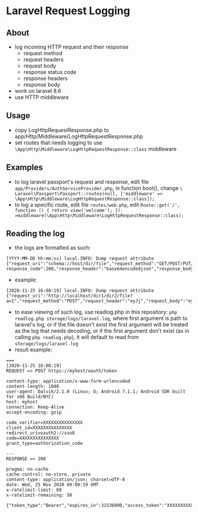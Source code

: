 # Laravel Request Logging

## About
- log incoming HTTP request and their response
    - request method
    - request headers
    - request body
    - response status code
    - response headers
    - response body
- work on laravel 8.6
- use HTTP middleware

## Usage
- copy LogHttpRequestResponse.php to app/Http/Middleware/LogHttpRequestResponse.php
- set routes that needs logging to use ```\App\Http\Middleware\LogHttpRequestResponse::class``` middleware

## Examples
- to log laravel passport's request and response, edit file ```app/Providers/AuthServiceProvider.php```, in function boot(), change ```\ Laravel\Passport\Passport::routes(null, ['middleware' => \App\Http\Middleware\LogHttpRequestResponse::class]);```
- to log a specific route, edit file ```routes/web.php```, edit ```Route::get('/', function () { return view('welcome'); })->middleware(\App\Http\Middleware\LogHttpRequestResponse::class);```

## Reading the log
- the logs are formatted as such:
```
[YYYY-MM-DD hh:mm:ss] local.INFO: Dump request attribute {"request_uri":"schema://host/dir/file","request_method":"GET/POST/PUT/PATCH/DELETE/HEAD/etc.","request_header":"base64encodedjson","request_body":"base64encodedjson", response_code":200,"response_header":"base64encodedjson","response_body":"base64encodedjson"}
```
- example:
```
[2020-11-25 16:08:19] local.INFO: Dump request attribute {"request_uri":"http://localhost/dir1/dir2/file?a=1","request_method":"POST","request_header":"eyJj","request_body":"eyJjb2R==","response_code":200,"response_header":"eyJw==","response_body":"Intc="}
```
- to ease viewing of such log, use readlog.php in this repository: ```php readlog.php storage/logs/laravel.log```, where first argument is path to laravel's log, or if the file doesn't exist the first argument will be treated as the log that needs decoding, or if the first argument don't exist (as in calling ```php readlog.php```), it will default to read from ```storage/logs/laravel.log```
- result example:
```
===
[2020-11-25 16:08:19]
REQUEST => POST https://myhost/oauth/token

content-type: application/x-www-form-urlencoded
content-length: 1048
user-agent: Dalvik/2.1.0 (Linux; U; Android 7.1.1; Android SDK built for x86 Build/NYC)
host: myhost
connection: Keep-Alive
accept-encoding: gzip

code_verifier=XXXXXXXXXXXXXXX
client_id=XXXXXXXXXXXXXXX
redirect_uri=oauth2://sso8
code=XXXXXXXXXXXXXXX
grant_type=authorization_code

---
RESPONSE => 200

pragma: no-cache
cache-control: no-store, private
content-type: application/json; charset=UTF-8
date: Wed, 25 Nov 2020 09:08:19 GMT
x-ratelimit-limit: 60
x-ratelimit-remaining: 58

{"token_type":"Bearer","expires_in":31536000,"access_token":"XXXXXXXXXXXXXXX.XXXXXXXXXXXXXXX.XXXXXXXXXXXXXXX","refresh_token":"XXXXXXXXXXXXXXX"}

```

